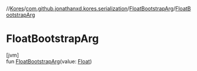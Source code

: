 //[Kores](../../../index.md)/[com.github.jonathanxd.kores.serialization](../index.md)/[FloatBootstrapArg](index.md)/[FloatBootstrapArg](-float-bootstrap-arg.md)

# FloatBootstrapArg

[jvm]\
fun [FloatBootstrapArg](-float-bootstrap-arg.md)(value: [Float](https://kotlinlang.org/api/latest/jvm/stdlib/kotlin/-float/index.html))

